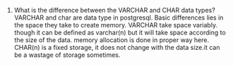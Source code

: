 1. What is the difference between the VARCHAR and CHAR data types?
VARCHAR and char are data type in postgresql. Basic differences lies in the space they take to create memory.
    VARCHAR take space variably. though it can be defined as varchar(n) but it will take space according to the size of the data. memory allocation is done in proper way here.
    CHAR(n) is a fixed storage, it does not change with the data size.it can be a wastage of storage sometimes.